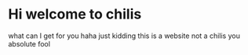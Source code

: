 # Hi welcome to chilis

what can I get for you haha just kidding this is a website not a chilis you absolute fool
